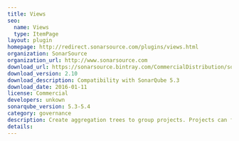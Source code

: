 ```yaml
---
title: Views
seo:
  name: Views
  type: ItemPage
layout: plugin
homepage: http://redirect.sonarsource.com/plugins/views.html
organization: SonarSource
organization_url: http://www.sonarsource.com
download_url: https://sonarsource.bintray.com/CommercialDistribution/sonar-views-plugin/sonar-views-plugin-2.10.jar
download_version: 2.10
download_description: Compatibility with SonarQube 5.3
download_date: 2016-01-11
license: Commercial
developers: unkown
sonarqube_version: 5.3-5.4
category: governance
description: Create aggregation trees to group projects. Projects can for instance be grouped by applications, applications by team, teams by department.
details: 
---
```

